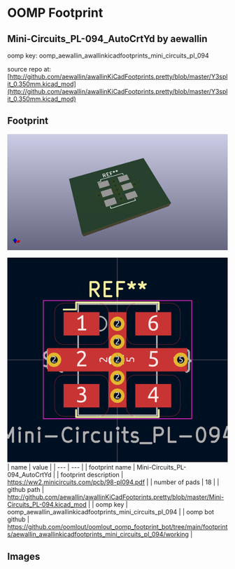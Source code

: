 # OOMP Footprint  
## Mini-Circuits_PL-094_AutoCrtYd  by aewallin  
  
oomp key: oomp_aewallin_awallinkicadfootprints_mini_circuits_pl_094  
  
source repo at: [http://github.com/aewallin/awallinKiCadFootprints.pretty/blob/master/Y3split_0.350mm.kicad_mod](http://github.com/aewallin/awallinKiCadFootprints.pretty/blob/master/Y3split_0.350mm.kicad_mod)  
## Footprint  
  
[![working_kicad_pcb_3d.png](working_kicad_pcb_3d_600.png)](working_kicad_pcb_3d.png)  
  
[![working.png](working_600.png)](working.png)  
| name | value | 
| --- | --- | 
| footprint name | Mini-Circuits_PL-094_AutoCrtYd | 
| footprint description | https://ww2.minicircuits.com/pcb/98-pl094.pdf | 
| number of pads | 18 | 
| github path | http://github.com/aewallin/awallinKiCadFootprints.pretty/blob/master/Mini-Circuits_PL-094.kicad_mod | 
| oomp key | oomp_aewallin_awallinkicadfootprints_mini_circuits_pl_094 | 
| oomp bot github | https://github.com/oomlout/oomlout_oomp_footprint_bot/tree/main/footprints/aewallin_awallinkicadfootprints_mini_circuits_pl_094/working | 
## Images  

